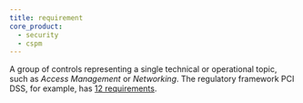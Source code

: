 ```yaml
---
title: requirement
core_product:
  - security
  - cspm
---
```


A group of controls representing a single technical or operational topic, such as _Access Management_ or _Networking_. The regulatory framework PCI DSS, for example, has [12 requirements][1].

[1]: https://www.pcisecuritystandards.org/pci_security/maintaining_payment_security